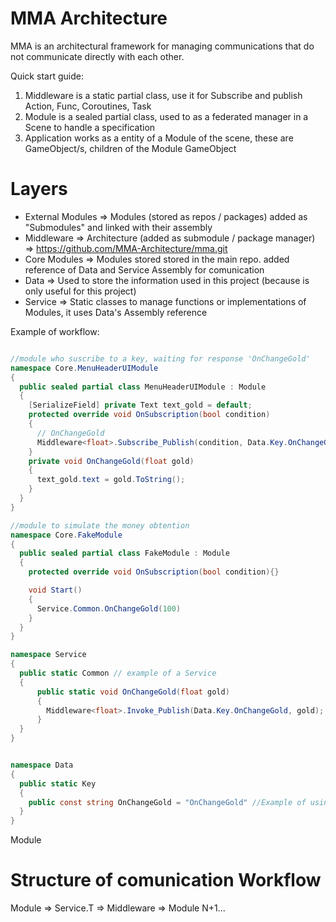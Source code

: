 # MMA Architecture 

MMA is an architectural framework for managing communications that do not communicate directly with each other.

Quick start guide:
1. Middleware is a static partial class, use it for Subscribe and publish Action, Func, Coroutines, Task
2. Module is a sealed partial class, used to as a federated manager in a Scene to handle a specification
3. Application works as a entity of a Module of the scene, these are GameObject/s, children of the Module GameObject


# Layers
- External Modules => Modules (stored as repos / packages) added as "Submodules" and linked with their assembly
- Middleware => Architecture (added as submodule / package manager) => https://github.com/MMA-Architecture/mma.git
- Core Modules => Modules stored stored in the main repo. added reference of Data and Service Assembly for comunication
- Data => Used to store the information used in this project (because is only useful for this project)
- Service => Static classes to manage functions or implementations of Modules, it uses Data's Assembly reference

Example of workflow:
```cs

//module who suscribe to a key, waiting for response 'OnChangeGold'
namespace Core.MenuHeaderUIModule
{
  public sealed partial class MenuHeaderUIModule : Module
  {
    [SerializeField] private Text text_gold = default;
    protected override void OnSubscription(bool condition)
    {
      // OnChangeGold
      Middleware<float>.Subscribe_Publish(condition, Data.Key.OnChangeGold, OnChangeGold);
    }
    private void OnChangeGold(float gold)
    {
      text_gold.text = gold.ToString();
    }
  }
}

//module to simulate the money obtention
namespace Core.FakeModule
{
  public sealed partial class FakeModule : Module
  {  
    protected override void OnSubscription(bool condition){}

    void Start()
    {
      Service.Common.OnChangeGold(100)
    }
  }
}

namespace Service
{
  public static Common // example of a Service
  {
      public static void OnChangeGold(float gold)
      {
        Middleware<float>.Invoke_Publish(Data.Key.OnChangeGold, gold);
      }
  }
}


namespace Data
{
  public static Key
  {
    public const string OnChangeGold = "OnChangeGold" //Example of using MMA_STRING as key
  }
}
```
Module

# Structure of comunication Workflow

Module => Service.T => Middleware => Module N+1...
